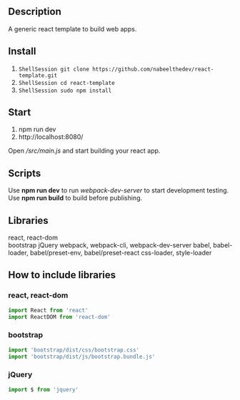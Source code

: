## Description
A generic react template to build web apps.

## Install
1. ```ShellSession git clone https://github.com/nabeelthedev/react-template.git ```
2. ```ShellSession cd react-template ```
3. ```ShellSession sudo npm install ```

## Start
1. npm run dev
2. http://localhost:8080/

Open */src/main.js* and start building your react app.

## Scripts
Use **npm run dev** to run *webpack-dev-server* to start development testing.
Use **npm run build** to build before publishing.

## Libraries
react, react-dom<br/>
bootstrap
jQuery
webpack, webpack-cli, webpack-dev-server
babel, babel-loader, babel/preset-env, babel/preset-react
css-loader, style-loader

## How to include libraries
### react, react-dom
```javascript
import React from 'react'
import ReactDOM from 'react-dom'
```
### bootstrap
```javascript
import 'bootstrap/dist/css/bootstrap.css'
import 'bootstrap/dist/js/bootstrap.bundle.js'
```
### jQuery
```javascript
import $ from 'jquery'
```
